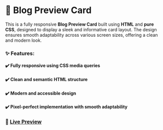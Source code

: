 # 📰 Blog Preview Card
This is a fully responsive **Blog Preview Card** built using **HTML** and **pure CSS**, designed to display a sleek and informative card layout. The design ensures smooth adaptability across various screen sizes, offering a clean and modern look.

### ✨ Features:
#### ✔️ Fully responsive using CSS media queries
#### ✔️ Clean and semantic HTML structure
#### ✔️ Modern and accessible design
#### ✔️ Pixel-perfect implementation with smooth adaptability

### 🔗 <a href="https://blog-preview-card-gamma-five.vercel.app/" target="_blank">Live Preview</a>
